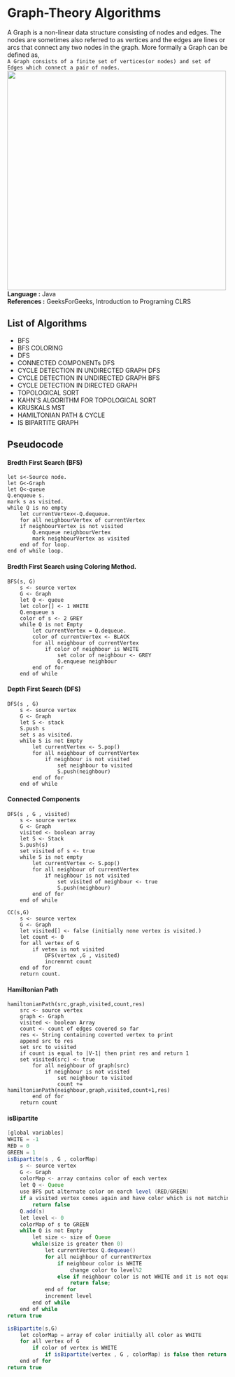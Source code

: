 # Graph-Theory Algorithms
A Graph is a non-linear data structure consisting of nodes and edges. The nodes are sometimes also referred to as vertices and the edges are lines or arcs that connect any two nodes in the graph. More formally a Graph can be defined as,
<br>```A Graph consists of a finite set of vertices(or nodes) and set of Edges which connect a pair of nodes.```
<br>
<img width = "500px"  src =  "https://upload.wikimedia.org/wikipedia/commons/thumb/b/b0/Path-graph-theory.svg/1280px-Path-graph-theory.svg.png">
<br>
**Language :** Java <br>
**References :** GeeksForGeeks, Introduction to Programing CLRS<br>

## List of Algorithms

- BFS
- BFS COLORING
- DFS
- CONNECTED COMPONENTs DFS
- CYCLE DETECTION IN UNDIRECTED GRAPH DFS
- CYCLE DETECTION IN UNDIRECTED GRAPH BFS
- CYCLE DETECTION IN DIRECTED GRAPH
- TOPOLOGICAL SORT
- KAHN'S ALGORITHM FOR TOPOLOGICAL SORT
- KRUSKALS MST
- HAMILTONIAN PATH & CYCLE
- IS BIPARTITE GRAPH

## Pseudocode
#### Bredth First Search (BFS)
```
let s<-Source node.
let G<-Graph
let Q<-queue
Q.enqueue s.
mark s as visited.
while Q is no empty
    let currentVertex<-Q.dequeue.
    for all neighbourVertex of currentVertex
    if neighbourVertex is not visited
        Q.enqueue neighbourVertex
        mark neighbourVertex as visited
    end of for loop.
end of while loop.
```
#### Bredth First Search using Coloring Method.
```
BFS(s, G)
    s <- source vertex
    G <- Graph
    let Q <- queue
    let color[] <- 1 WHITE
    Q.enqueue s
    color of s <- 2 GREY
    while Q is not Empty
        let currentVertex = Q.dequeue.
        color of currentVertex <- BLACK
        for all neighbour of currentVertex
            if color of neighbour is WHITE
                set color of neighbour <- GREY
                Q.enqueue neighbour
        end of for
    end of while
```

#### Depth First Search (DFS)
```
DFS(s , G)
    s <- source vertex
    G <- Graph
    let S <- stack
    S.push s
    set s as visited.
    while S is not Empty
        let currentVertex <- S.pop()
        for all neighbour of currentVertex
            if neighbour is not visited
                set neighbour to visited
                S.push(neighbour)
        end of for
    end of while    
```
#### Connected Components

```
DFS(s , G , visited)
    s <- source vertex
    G <- Graph
    visited <- boolean array
    let S <- Stack
    S.push(s)
    set visited of s <- true
    while S is not empty
        let currentVertex <- S.pop()
        for all neighbour of currentVertex
            if neighbour is not visited
                set visited of neighbour <- true
                S.push(neighbour)
        end of for
    end of while

CC(s,G)
    s <- source vertex
    G <- Graph
    let visited[] <- false (initially none vertex is visited.)
    let count <- 0
    for all vertex of G
        if vetex is not visited
            DFS(vertex ,G , visited)
            incremrnt count
    end of for
    return count.
```

#### Hamiltonian Path
```
hamiltonianPath(src,graph,visited,count,res)
    src <- source vertex
    graph <- Graph
    visited <- boolean Array
    count <- count of edges covered so far
    res <- String containing coverted vertex to print
    append src to res
    set src to visited
    if count is equal to |V-1| then print res and return 1
    set visited(src) <- true
        for all neighbour of graph(src)
            if neighbour is not visited
                set neighbour to visited
                count += hamiltonianPath(neighbour,graph,visited,count+1,res)
        end of for
    return count
```
#### isBipartite
```java
[global variables]
WHITE = -1
RED = 0
GREEN = 1
isBipartite(s , G , colorMap)
    s <- source vertex
    G <- Graph
    colorMap <- array contains color of each vertex
    let Q <- Queue
    use BFS put alternate color on earch level (RED/GREEN)
    if a visited vertex comes again and have color which is not matching to the current level color
        return false
    Q.add(s)
    let level <- 0
    colorMap of s to GREEN
    while Q is not Empty
        let size <- size of Queue
        while(size is greater then 0)
            let currentVertex Q.dequeue()
            for all neighbour of currentVertex
                if neighbour color is WHITE
                    change color to level%2
                else if neighbour color is not WHITE and it is not equal to level%2
                    return false;
            end of for
            increment level
        end of while
    end of while
return true

isBipartite(s,G)
    let colorMap = array of color initially all color as WHITE
    for all vertex of G
        if color of vertex is WHITE
            if isBipartite(vertex , G , colorMap) is false then return false
    end of for
return true
        

```



